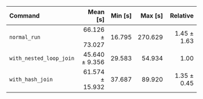 | Command | Mean [s] | Min [s] | Max [s] | Relative |
|:---|---:|---:|---:|---:|
| `normal_run` | 66.126 ± 73.027 | 16.795 | 270.629 | 1.45 ± 1.63 |
| `with_nested_loop_join` | 45.640 ± 9.356 | 29.583 | 54.934 | 1.00 |
| `with_hash_join` | 61.574 ± 15.932 | 37.687 | 89.920 | 1.35 ± 0.45 |

